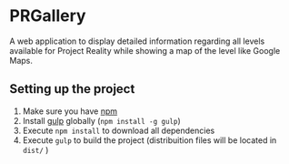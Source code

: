 # PRGallery
A web application to display detailed information regarding all levels available for Project Reality while showing a map of the level like Google Maps.

Setting up the project
---------------------
1. Make sure you have [npm](https://www.npmjs.com/)
2. Install [gulp](https://www.npmjs.com/package/gulp) globally (`npm install -g gulp`) 
3. Execute `npm install` to download all dependencies
4. Execute `gulp` to build the project (distribuition files will be located in `dist/` )
